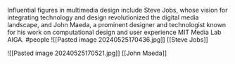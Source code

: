 Influential figures in multimedia design include Steve Jobs, whose vision for integrating technology and design revolutionized the digital media landscape, and John Maeda, a prominent designer and technologist known for his work on computational design and user experience​ MIT Media Lab​​ AIGA​.
#people 
![[Pasted image 20240525170436.jpg]]
[[Steve Jobs]]

![[Pasted image 20240525170521.jpg]]
 [[John Maeda]]
 